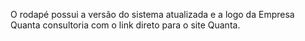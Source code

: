O rodapé possui a versão do sistema atualizada e a logo da Empresa Quanta consultoria com o link direto para o site  Quanta.

